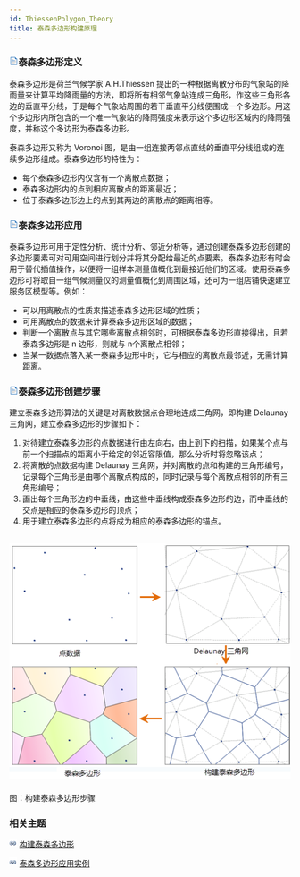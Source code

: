 ```yaml
---
id: ThiessenPolygon_Theory
title: 泰森多边形构建原理
---
```

### ![](../../../img/read.gif)泰森多边形定义

泰森多边形是荷兰气候学家 A.H.Thiessen
提出的一种根据离散分布的气象站的降雨量来计算平均降雨量的方法，即将所有相邻气象站连成三角形，作这些三角形各边的垂直平分线，于是每个气象站周围的若干垂直平分线便围成一个多边形。用这个多边形内所包含的一个唯一气象站的降雨强度来表示这个多边形区域内的降雨强度，并称这个多边形为泰森多边形。

泰森多边形又称为 Voronoi 图，是由一组连接两邻点直线的垂直平分线组成的连续多边形组成。泰森多边形的特性为：

  * 每个泰森多边形内仅含有一个离散点数据；
  * 泰森多边形内的点到相应离散点的距离最近；
  * 位于泰森多边形边上的点到其两边的离散点的距离相等。

### ![](../../../img/read.gif)泰森多边形应用

泰森多边形可用于定性分析、统计分析、邻近分析等，通过创建泰森多边形创建的多边形要素可对可用空间进行划分并将其分配给最近的点要素。泰森多边形有时会用于替代插值操作，以便将一组样本测量值概化到最接近他们的区域。使用泰森多边形可将取自一组气候测量仪的测量值概化到周围区域，还可为一组店铺快速建立服务区模型等。例如：

  * 可以用离散点的性质来描述泰森多边形区域的性质；
  * 可用离散点的数据来计算泰森多边形区域的数据；
  * 判断一个离散点与其它哪些离散点相邻时，可根据泰森多边形直接得出，且若泰森多边形是 n 边形，则就与 n个离散点相邻；
  * 当某一数据点落入某一泰森多边形中时，它与相应的离散点最邻近，无需计算距离。

### ![](../../../img/read.gif)泰森多边形创建步骤

建立泰森多边形算法的关键是对离散数据点合理地连成三角网，即构建 Delaunay 三角网，建立泰森多边形的步骤如下：

  1. 对待建立泰森多边形的点数据进行由左向右，由上到下的扫描，如果某个点与前一个扫描点的距离小于给定的邻近容限值，那么分析时将忽略该点；
  2. 将离散的点数据构建 Delaunay 三角网，并对离散的点和构建的三角形编号，记录每个三角形是由哪个离散点构成的，同时记录与每个离散点相邻的所有三角形编号；
  3. 画出每个三角形边的中垂线，由这些中垂线构成泰森多边形的边，而中垂线的交点是相应的泰森多边形的顶点；
  4. 用于建立泰森多边形的点将成为相应的泰森多边形的锚点。

![](img/CreatThiessen.png)  
---  
图：构建泰森多边形步骤  
  
###  相关主题

![](../../../img/smalltitle.png) [构建泰森多边形](ThiessenPolygon)

![](../../../img/smalltitle.png) [泰森多边形应用实例](ThiessenAnalyst_Example)



